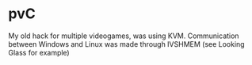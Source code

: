 # pvC
My old hack for multiple videogames, was using KVM.
Communication between Windows and Linux was made through IVSHMEM (see Looking Glass for example)
